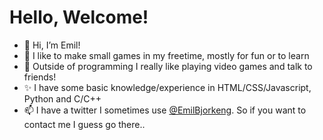 # Hello, Welcome!

- 👋 Hi, I’m Emil!
- 👀 I like to make small games in my freetime, mostly for fun or to learn
- 🌱 Outside of programming I really like playing video games and talk to friends!
- ✨ I have some basic knowledge/experience in HTML/CSS/Javascript, Python and C/C++
- 📫 I have a twitter I sometimes use [@EmilBjorkeng](https://twitter.com/EmilBjorkeng). So if you want to contact me I guess go there..
